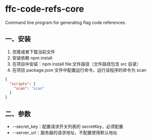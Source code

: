 # ffc-code-refs-core
Command line program for generating flag code references. 



## 一、安装

1. 克隆或者下载当前文件
2. 安装依赖 npm install
3. 在项目中安装：npm install file:文件路径（文件路径包含 src 目录）
4. 在项目 package.json 文件中配置运行命令，运行该程序的命令为 scan

```json
{
  "scripts": {
    "scan": "scan"
  }
}
```



## 二、参数

- --secret_key：配置请求开关列表的 secretKey，必须配置
- --server_url：服务器的请求地址，不配置使用默认地址